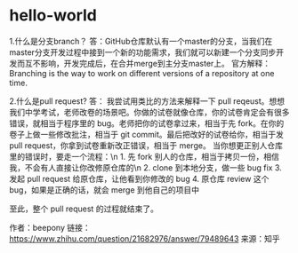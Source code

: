 # hello-world
1.什么是分支branch？
答：GitHub仓库默认有一个master的分支，当我们在master分支开发过程中接到一个新的功能需求，我们就可以新建一个分支同步开发而互不影响，开发完成后，在合并merge到主分支master上。
官方解释： Branching is the way to work on different versions of a repository at one time.

2.什么是pull request?
答：
    我尝试用类比的方法来解释一下 pull reqeust。想想我们中学考试，老师改卷的场景吧。你做的试卷就像仓库，你的试卷肯定会有很多错误，就相当于程序里的 bug。老师把你的试卷拿过来，相当于先 fork。在你的卷子上做一些修改批注，相当于 git commit。最后把改好的试卷给你，相当于发 pull request，你拿到试卷重新改正错误，相当于 merge。
当你想更正别人仓库里的错误时，要走一个流程：\n
	1. 先 fork 别人的仓库，相当于拷贝一份，相信我，不会有人直接让你改修原仓库的\n
	2. clone 到本地分支，做一些 bug fix
	3. 发起 pull request 给原仓库，让他看到你修改的 bug
	4. 原仓库 review 这个 bug，如果是正确的话，就会 merge 到他自己的项目中

至此，整个 pull request 的过程就结束了。

作者：beepony
链接：https://www.zhihu.com/question/21682976/answer/79489643
来源：知乎
